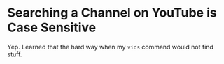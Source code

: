 # Searching a Channel on YouTube is Case Sensitive

Yep. Learned that the hard way when my `vids` command would not find
stuff.
